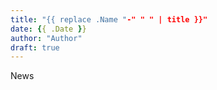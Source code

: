 ```yaml
---
title: "{{ replace .Name "-" " " | title }}"
date: {{ .Date }}
author: "Author"
draft: true
---
```


News
